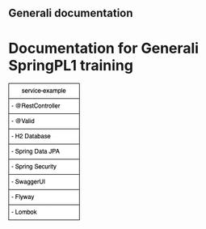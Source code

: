 ## Generali documentation
# Documentation for Generali SpringPL1 training
![Alt text](/service-example.png "example of service")

<p align="center">
    <src="/service-example.png" alt="example">
</p>
